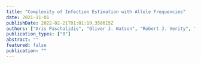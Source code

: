 ```yaml
---
title: "Complexity of Infection Estimation with Allele Frequencies"
date: 2021-11-01
publishDate: 2022-02-21T01:01:19.358615Z
authors: ["Aris Paschalidis", "Oliver J. Watson", "Robert J. Verity", "Jeffrey A. Bailey"]
publication_types: ["0"]
abstract: ""
featured: false
publication: ""
---
```


